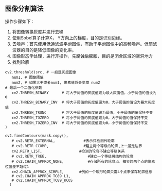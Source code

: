 ## 图像分割算法

操作步骤如下：
1. 将图像转换灰度并进行去噪
2. 使用Sobel算子计算X， Y方向上的梯度，目的是识别边缘。
3. 去噪声：首先使用低通滤波平滑图像，有助于平滑图像中的高频噪声。低筒滤波器的目的是降低图像的变化率。
4. 图像形态学处理，进行开操作，先腐蚀后膨胀，目的是闭合区域的空洞地方
5. 找到轮廓

```
cv2.threshold(src, # 一般是灰度图像
   num1, # 图像阈值
   num2, # 如果大于或者num1, 像素值将会变成 num2
# 最后一个二值化参数
   cv2.THRESH_BINARY      # 将大于阈值的灰度值设为最大灰度值，小于阈值的值设为0
   cv2.THRESH_BINARY_INV  # 将大于阈值的灰度值设为0，大于阈值的值设为最大灰度值
   cv2.THRESH_TRUNC       # 将大于阈值的灰度值设为阈值，小于阈值的值保持不变
   cv2.THRESH_TOZERO      # 将小于阈值的灰度值设为0，大于阈值的值保持不变
   cv2.THRESH_TOZERO_INV  # 将大于阈值的灰度值设为0，小于阈值的值保持不变
)
```

```
cv2.findContours(mask.copy(),
   # cv2.RETR_EXTERNAL,             #表示只检测外轮廓
   # cv2.RETR_CCOMP,                #建立两个等级的轮廓,上一层是边界
   cv2.RETR_LIST,                 #检测的轮廓不建立等级关系
   # cv2.RETR_TREE,                   #建立一个等级树结构的轮廓
   # cv2.CHAIN_APPROX_NONE,           #存储所有的轮廓点，相邻的两个点的像素位置差不超过1
   cv2.CHAIN_APPROX_SIMPLE,       #例如一个矩形轮廓只需4个点来保存轮廓信息
   # cv2.CHAIN_APPROX_TC89_L1,
   # cv2.CHAIN_APPROX_TC89_KCOS
  )
```